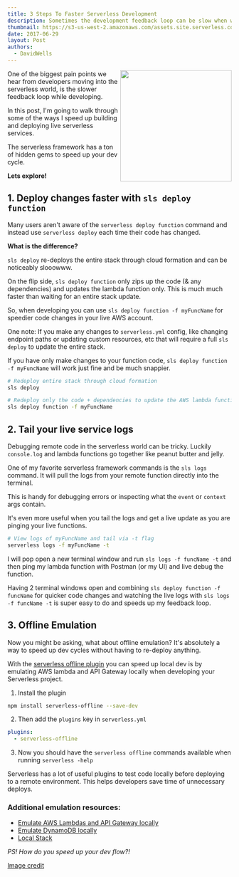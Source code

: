 ```yaml
---
title: 3 Steps To Faster Serverless Development 
description: Sometimes the development feedback loop can be slow when working with serverless functions. This posts walks through some quick tips I use to speed things up
thumbnail: https://s3-us-west-2.amazonaws.com/assets.site.serverless.com/blog/sls-speed.jpg
date: 2017-06-29
layout: Post
authors:
  - DavidWells
---
```


<img align="right" width="250" height="250" src="https://s3-us-west-2.amazonaws.com/assets.site.serverless.com/blog/sls-speed.jpg">

One of the biggest pain points we hear from developers moving into the serverless world, is the slower feedback loop while developing.

In this post, I'm going to walk through some of the ways I speed up building and deploying live serverless services.

The serverless framework has a ton of hidden gems to speed up your dev cycle.

**Lets explore!**

## 1. Deploy changes faster with `sls deploy function`

Many users aren't aware of the `serverless deploy function` command and instead use `serverless deploy` each time their code has changed.

**What is the difference?**

`sls deploy` re-deploys the entire stack through cloud formation and can be noticeably slooowww.

On the flip side, `sls deploy function` only zips up the code (& any dependencies) and updates the lambda function only. This is much much faster than waiting for an entire stack update.

So, when developing you can use `sls deploy function -f myFuncName` for speedier code changes in your live AWS account.

One note: If you make any changes to `serverless.yml` config, like changing endpoint paths or updating custom resources, etc that will require a full `sls deploy` to update the entire stack.

If you have only make changes to your function code, `sls deploy function -f myFuncName` will work just fine and be much snappier.

```bash
# Redeploy entire stack through cloud formation
sls deploy

# Redeploy only the code + dependencies to update the AWS lambda function
sls deploy function -f myFuncName
```

## 2. Tail your live service logs

Debugging remote code in the serverless world can be tricky. Luckily `console.log` and lambda functions go together like peanut butter and jelly.

One of my favorite serverless framework commands is the `sls logs` command. It will pull the logs from your remote function directly into the terminal.

This is handy for debugging errors or inspecting what the `event` or `context` args contain.

It's even more useful when you tail the logs and get a live update as you are pinging your live functions.

```bash
# View logs of myFuncName and tail via -t flag
serverless logs -f myFuncName -t
```

I will pop open a new terminal window and run `sls logs -f funcName -t` and then ping my lambda function with Postman (or my UI) and live debug the function.

Having 2 terminal windows open and combining `sls deploy function -f funcName` for quicker code changes and watching the live logs with `sls logs -f funcName -t` is super easy to do and speeds up my feedback loop.

## 3. Offline Emulation

Now you might be asking, what about offline emulation? It's absolutely a way to speed up dev cycles without having to re-deploy anything.  

With the [serverless offline plugin](https://github.com/dherault/serverless-offline) you can speed up local dev is by emulating AWS lambda and API Gateway locally when developing your Serverless project.

1. Install the plugin

  ```bash
  npm install serverless-offline --save-dev
  ```

2. Then add the `plugins` key in `serverless.yml`

  ```yml
  plugins:
    - serverless-offline
  ```

3.  Now you should have the `serverless offline` commands available when running `serverless -help`

Serverless has a lot of useful plugins to test code locally before deploying to a remote environment. This helps developers save time of unnecessary deploys.

### Additional emulation resources:

- [Emulate AWS Lambdas and API Gateway locally](https://github.com/dherault/serverless-offline)
- [Emulate DynamoDB locally](https://www.npmjs.com/package/serverless-dynamodb-local)
- [Local Stack](https://github.com/atlassian/localstack)

_PS! How do you speed up your dev flow?!_

[Image credit](https://unsplash.com/search/faste?photo=WR-ifjFy4CI)

